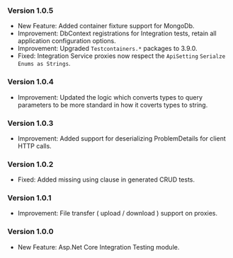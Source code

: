 ﻿### Version 1.0.5

- New Feature: Added container fixture support for MongoDb.
- Improvement: DbContext registrations for Integration tests, retain all application configuration options.
- Improvement: Upgraded `Testcontainers.*` packages to 3.9.0.
- Fixed: Integration Service proxies now respect the `ApiSetting` `Serialze Enums as Strings`.

### Version 1.0.4

- Improvement: Updated the logic which converts types to query parameters to be more standard in how it coverts types to string.

### Version 1.0.3

- Improvement: Added support for deserializing ProblemDetails for client HTTP calls.

### Version 1.0.2

- Fixed: Added missing using clause in generated CRUD tests.

### Version 1.0.1

- Improvement: File transfer ( upload / download ) support on proxies.

### Version 1.0.0

- New Feature: Asp.Net Core Integration Testing module.